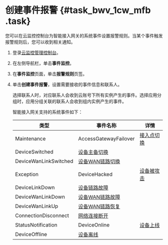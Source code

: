 # 创建事件报警 {#task_bwv_1cw_mfb .task}

您可以在云监控控制台为智能接入网关的系统事件设置报警规则。当某个事件触发报警规则后，您可以收到相关通知。

1.  登录[云监控管理控制台](https://cloudmonitor.console.aliyun.com/#/home/ecs)。
2.  在左侧导航栏，单击**事件监控**。
3.  在**事件监控**页面，单击**报警规则**页签。
4.  单击**创建事件报警**，设置需要接收的事件信息和联系人。 

    选择联系人时，对应联系人会收到云账号下所有实例产生的事件。选择应用分组时，应用分组关联的联系人会收到组内实例产生的事件。

    智能接入网关支持的系统事件如下：

    |类型|事件名称|详情|
    |--|----|--|
    |Maintenance|AccessGatewayFailover|[接入点切换](cn.zh-CN/智能接入网关硬件版/监控/处理事件告警/AccessGatewayFailover.md#)|
    |DeviceSwitched|[设备主备切换](cn.zh-CN/智能接入网关硬件版/监控/处理事件告警/DeviceSwitched.md#)|
    |DeviceWanLinkSwitched|[设备WAN链路切换](cn.zh-CN/智能接入网关硬件版/监控/处理事件告警/DeviceWanLinkSwitched.md#)|
    |Exception|DeviceHacked|[设备被攻击](cn.zh-CN/智能接入网关硬件版/监控/处理事件告警/DeviceHacked.md#)|
    |DeviceLinkDown|[设备链路故障](cn.zh-CN/智能接入网关硬件版/监控/处理事件告警/DeviceLinkDown.md#)|
    |DeviceWanLinkDown|[设备WAN链路故障](cn.zh-CN/智能接入网关硬件版/监控/处理事件告警/DeviceWanLinkDown.md#)|
    |DeviceWanLinkUp|[设备WAN链路恢复](cn.zh-CN/智能接入网关硬件版/监控/处理事件告警/DeviceWanLinkUp.md#)|
    |ConnectionDisconnect|[网络连接断开](cn.zh-CN/智能接入网关硬件版/监控/处理事件告警/ConnectionDisconnect.md#)|
    |StatusNotification|DeviceOnline|[设备上线](cn.zh-CN/智能接入网关硬件版/监控/处理事件告警/DeviceOnline.md#)|
    |DeviceOffline|[设备离线](cn.zh-CN/智能接入网关硬件版/监控/处理事件告警/DeviceOffline.md#)|


